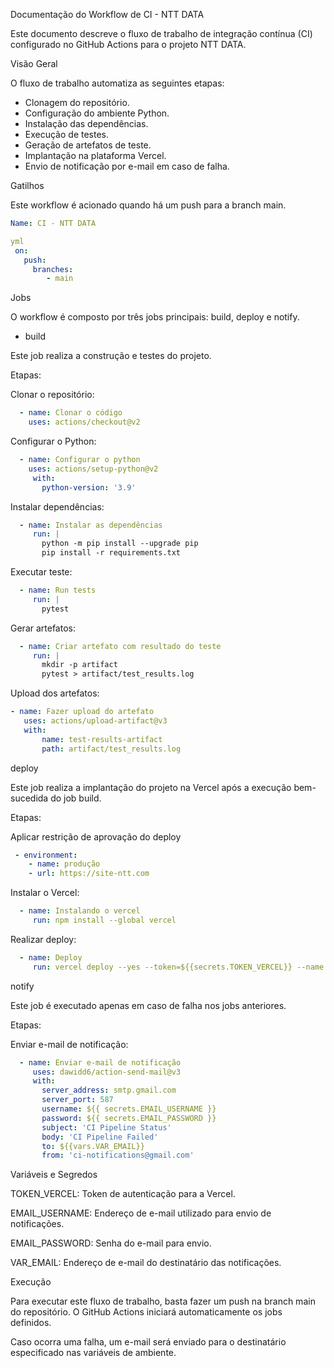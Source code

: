 Documentação do Workflow de CI - NTT DATA

Este documento descreve o fluxo de trabalho de integração contínua (CI) configurado no GitHub Actions para o projeto NTT DATA.

Visão Geral

O fluxo de trabalho automatiza as seguintes etapas:

 - Clonagem do repositório.
 - Configuração do ambiente Python.
 - Instalação das dependências.
 - Execução de testes.
 - Geração de artefatos de teste.
 - Implantação na plataforma Vercel.
 - Envio de notificação por e-mail em caso de falha.

Gatilhos

  Este workflow é acionado quando há um push para a branch main.

  ```yml
  Name: CI - NTT DATA
  
 yml
   on:
     push:
       branches:
          - main
```

Jobs

  O workflow é composto por três jobs principais: build, deploy e notify.

 - build

  Este job realiza a construção e testes do projeto.

Etapas:

Clonar o repositório:
```yml
  - name: Clonar o código
    uses: actions/checkout@v2
```
Configurar o Python:
```yml
  - name: Configurar o python
    uses: actions/setup-python@v2
     with:
       python-version: '3.9'
```
Instalar dependências:
```yml
  - name: Instalar as dependências
     run: |
       python -m pip install --upgrade pip
       pip install -r requirements.txt
```
Executar teste:
```yml
  - name: Run tests
     run: |
       pytest
```
Gerar artefatos:
```yml
  - name: Criar artefato com resultado do teste
     run: |
       mkdir -p artifact
       pytest > artifact/test_results.log
```
Upload dos artefatos:
  ```yml
  - name: Fazer upload do artefato
     uses: actions/upload-artifact@v3
     with:
         name: test-results-artifact
         path: artifact/test_results.log
```
deploy

  Este job realiza a implantação do projeto na Vercel após a execução bem-sucedida do job build.

Etapas:

 Aplicar restrição de aprovação do deploy
````yml
 - environment:
    - name: produção  
    - url: https://site-ntt.com
````
  Instalar o Vercel:
```yml
  - name: Instalando o vercel
     run: npm install --global vercel
```
  Realizar deploy:
```yml
  - name: Deploy
     run: vercel deploy --yes --token=${{secrets.TOKEN_VERCEL}} --name my-project
```
notify

  Este job é executado apenas em caso de falha nos jobs anteriores.

Etapas:

  Enviar e-mail de notificação:
```yml
  - name: Enviar e-mail de notificação
     uses: dawidd6/action-send-mail@v3
     with:
       server_address: smtp.gmail.com
       server_port: 587
       username: ${{ secrets.EMAIL_USERNAME }}
       password: ${{ secrets.EMAIL_PASSWORD }}
       subject: 'CI Pipeline Status'
       body: 'CI Pipeline Failed'
       to: ${{vars.VAR_EMAIL}}
       from: 'ci-notifications@gmail.com'
```
Variáveis e Segredos

TOKEN_VERCEL: Token de autenticação para a Vercel.

EMAIL_USERNAME: Endereço de e-mail utilizado para envio de notificações.

EMAIL_PASSWORD: Senha do e-mail para envio.

VAR_EMAIL: Endereço de e-mail do destinatário das notificações.

Execução

Para executar este fluxo de trabalho, basta fazer um push na branch main do repositório. O GitHub Actions iniciará automaticamente os jobs definidos.

Caso ocorra uma falha, um e-mail será enviado para o destinatário especificado nas variáveis de ambiente.



